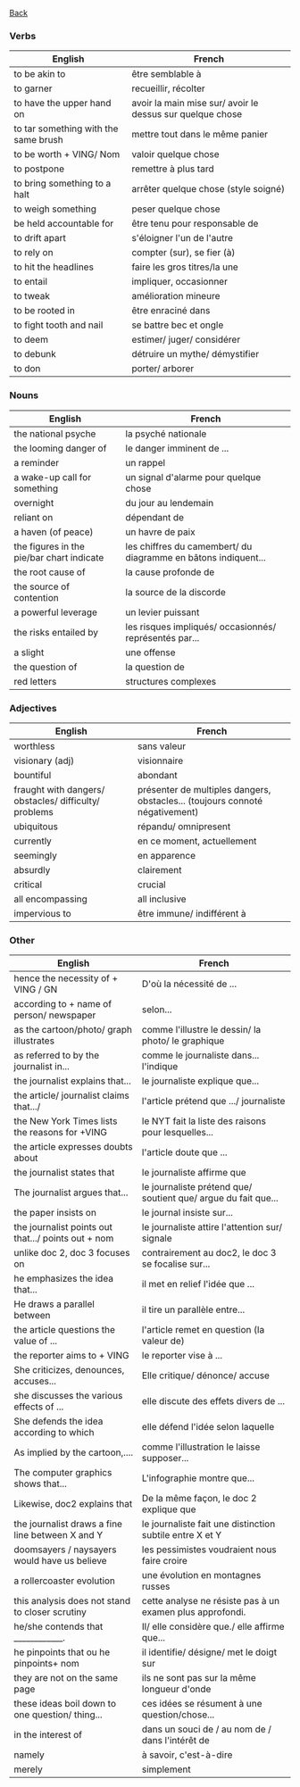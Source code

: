 [Back](../README.md)

### Verbs

| English                                    | French                                                    |
|--------------------------------------------|-----------------------------------------------------------|
| to be akin to                              | être semblable à                                          |
| to garner                                  | recueillir, récolter                                      |
| to have the upper hand on                  | avoir la main mise sur/ avoir le dessus sur quelque chose |
| to tar something with the same brush       | mettre tout dans le même panier                           |
| to be worth + VING/ Nom                    | valoir quelque chose                                      |
| to postpone                                | remettre à plus tard                                      |
| to bring something to a halt               | arrêter quelque chose (style soigné)                      |
| to weigh something                         | peser quelque chose                                       |
| be held accountable for                    | être tenu pour responsable de                             |
| to drift apart                             | s'éloigner l'un de l'autre                                |
| to rely on                                 | compter (sur), se fier (à)                                |
| to hit the headlines                       | faire les gros titres/la une                              |
| to entail                                  | impliquer, occasionner                                    |
| to tweak                                   | amélioration mineure                                      |
| to be rooted in                            | être enraciné dans                                        |
| to fight tooth and nail                    | se battre bec et ongle                                    |
| to deem                                    | estimer/ juger/ considérer                                |
| to debunk                                  | détruire un mythe/ démystifier                            |
| to don                                     | porter/ arborer                                           |

### Nouns

| English                                    | French                                                    |
|--------------------------------------------|-----------------------------------------------------------|
| the national psyche                        | la psyché nationale                                       |
| the looming danger of                      | le danger imminent de ...                                 |
| a reminder                                 | un rappel                                                 |
| a wake-up call for something               | un signal d'alarme pour quelque chose                     |
| overnight                                  | du jour au lendemain                                      |
| reliant on                                 | dépendant de                                              |
| a haven (of peace)                         | un havre de paix                                          |
| the figures in the pie/bar chart indicate  | les chiffres du camembert/ du diagramme en bâtons indiquent... |
| the root cause of                          | la cause profonde de                                      |
| the source of contention                   | la source de la discorde                                  |
| a powerful leverage                        | un levier puissant                                        |
| the risks entailed by                      | les risques impliqués/ occasionnés/ représentés par...    |
| a slight                                   | une offense                                               |
| the question of                            | la question de                                            |
| red letters                                | structures complexes                                      |

### Adjectives

| English                                    | French                                                    |
|--------------------------------------------|-----------------------------------------------------------|
| worthless                                  | sans valeur                                               |
| visionary (adj)                            | visionnaire                                               |
| bountiful                                  | abondant                                                  |
| fraught with dangers/ obstacles/ difficulty/ problems | présenter de multiples dangers, obstacles... (toujours connoté négativement) |
| ubiquitous                                 | répandu/ omnipresent                                      |
| currently                                  | en ce moment, actuellement                                |
| seemingly                                  | en apparence                                              |
| absurdly                                   | clairement                                                |
| critical                                   | crucial                                                   |
| all encompassing                           | all inclusive                                             |
| impervious to                              | être immune/ indifférent à                                |

### Other

| English                                    | French                                                    |
|--------------------------------------------|-----------------------------------------------------------|
| hence the necessity of + VING / GN         | D'où la nécessité de ...                                  |
| according to + name of person/ newspaper   | selon...                                                  |
| as the cartoon/photo/ graph illustrates    | comme l'illustre le dessin/ la photo/ le graphique        |
| as referred to by the journalist in...     | comme le journaliste dans... l'indique                    |
| the journalist explains that...            | le journaliste explique que...                            |
| the article/ journalist claims that.../    | l'article prétend que .../ journaliste                    |
| the New York Times lists the reasons for +VING | le NYT fait la liste des raisons pour lesquelles...       |
| the article expresses doubts about         | l'article doute que ...                                   |
| the journalist states that                 | le journaliste affirme que                                |
| The journalist argues that...              | le journaliste prétend que/ soutient que/ argue du fait que... |
| the paper insists on                       | le journal insiste sur...                                 |
| the journalist points out that.../ points out + nom | le journaliste attire l'attention sur/ signale        |
| unlike doc 2, doc 3 focuses on             | contrairement au doc2, le doc 3 se focalise sur...        |
| he emphasizes the idea that...             | il met en relief l'idée que ...                           |
| He draws a parallel between                | il tire un parallèle entre...                             |
| the article questions the value of ...     | l'article remet en question (la valeur de)                |
| the reporter aims to + VING                | le reporter vise à ...                                    |
| She criticizes, denounces, accuses...      | Elle critique/ dénonce/ accuse                            |
| she discusses the various effects of ...   | elle discute des effets divers de ...                     |
| She defends the idea according to which    | elle défend l'idée selon laquelle                         |
| As implied by the cartoon,....             | comme l'illustration le laisse supposer...                |
| The computer graphics shows that...        | L'infographie montre que...                               |
| Likewise, doc2 explains that               | De la même façon, le doc 2 explique que                   |
| the journalist draws a fine line between X and Y | le journaliste fait une distinction subtile entre X et Y |
| doomsayers / naysayers would have us believe | les pessimistes voudraient nous faire croire            |
| a rollercoaster evolution                  | une évolution en montagnes russes                         |
| this analysis does not stand to closer scrutiny | cette analyse ne résiste pas à un examen plus approfondi. |
| he/she contends that ____________.         | Il/ elle considère que./ elle affirme que...              |
| he pinpoints that ou he pinpoints+ nom     | il identifie/ désigne/ met le doigt sur                   |
| they are not on the same page              | ils ne sont pas sur la même longueur d'onde               |
| these ideas boil down to one question/ thing... | ces idées se résument à une question/chose...            |
| in the interest of                         | dans un souci de / au nom de / dans l'intérêt de          |
| namely                                     | à savoir, c'est-à-dire                                    |
| merely                                     | simplement                                                |
